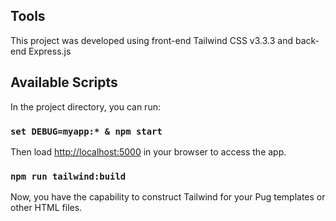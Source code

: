 ## Tools

This project was developed using front-end Tailwind CSS v3.3.3 and back-end Express.js

## Available Scripts

In the project directory, you can run:

### `set DEBUG=myapp:* & npm start`

Then load [http://localhost:5000](http://localhost:5000) in your browser to access the app.

### `npm run tailwind:build`

Now, you have the capability to construct Tailwind for your Pug templates or other HTML files.